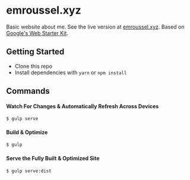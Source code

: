 # emroussel.xyz

Basic website about me. See the live version at [emroussel.xyz](https://emroussel.xyz). Based on [Google's Web Starter Kit](https://developers.google.com/web/tools/starter-kit/).

## Getting Started

- Clone this repo
- Install dependencies with `yarn` or `npm install`

## Commands

#### Watch For Changes & Automatically Refresh Across Devices

```sh
$ gulp serve
```

#### Build & Optimize

```sh
$ gulp
```

#### Serve the Fully Built & Optimized Site

```sh
$ gulp serve:dist
```
